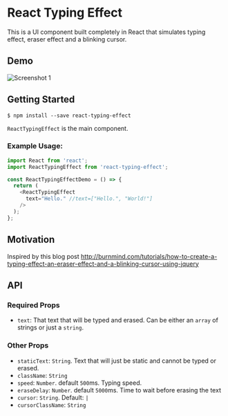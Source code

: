 # React Typing Effect

This is a UI component built completely in React that simulates typing effect, eraser effect and a blinking cursor.

## Demo

![Screenshot 1](https://raw.githubusercontent.com/lamyfarai/react-typing-effect/master/screenshot.gif)

## Getting Started

  `$ npm install --save react-typing-effect`

`ReactTypingEffect` is the main component.

### Example Usage:

```javascript
import React from 'react';
import ReactTypingEffect from 'react-typing-effect';

const ReactTypingEffectDemo = () => {
  return (
    <ReactTypingEffect
      text="Hello." //text=["Hello.", "World!"]
    />
  );
};
```

## Motivation

Inspired by this blog post
http://burnmind.com/tutorials/how-to-create-a-typing-effect-an-eraser-effect-and-a-blinking-cursor-using-jquery

## API

### Required Props

  * `text`: That text that will be typed and erased. Can be either an `array` of strings or just a `string`.

### Other Props

  * `staticText`: `String`. Text that will just be static and cannot be typed or erased.
  * `className`: `String`
  * `speed`: `Number`. default `500`ms. Typing speed.
  * `eraseDelay`: `Number`. default `5000`ms. Time to wait before erasing the text
  *  `cursor`: `String`. Default: `|`
  * `cursorClassName`: `String`
